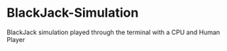 # BlackJack-Simulation
BlackJack simulation played through the terminal with a CPU and Human Player
